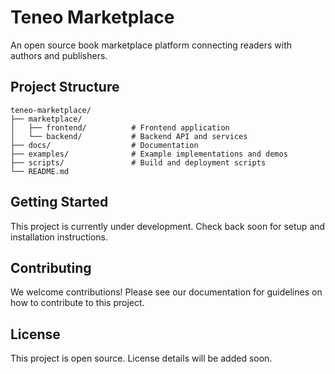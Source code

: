 # Teneo Marketplace

An open source book marketplace platform connecting readers with authors and publishers.

## Project Structure

```
teneo-marketplace/
├── marketplace/
│   ├── frontend/          # Frontend application
│   └── backend/           # Backend API and services
├── docs/                  # Documentation
├── examples/              # Example implementations and demos
├── scripts/               # Build and deployment scripts
└── README.md
```

## Getting Started

This project is currently under development. Check back soon for setup and installation instructions.

## Contributing

We welcome contributions! Please see our documentation for guidelines on how to contribute to this project.

## License

This project is open source. License details will be added soon.